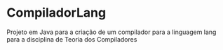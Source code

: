# CompiladorLang
Projeto em Java para a criação de um compilador para a linguagem lang para a disciplina de Teoria dos Compiladores
